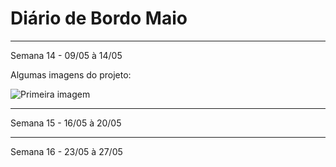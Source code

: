 # Diário de Bordo Maio 
---
Semana 14 - 09/05 à 14/05 

Algumas imagens do projeto:

![Primeira imagem](./Imagens/Imagem2 "Imagem2")

----

Semana 15 - 16/05 à 20/05 



--- 
Semana 16 - 23/05 à 27/05 

